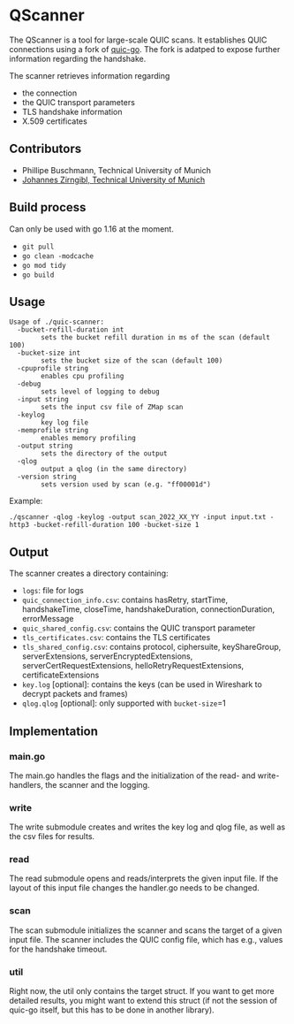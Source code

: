 # QScanner

The QScanner is a tool for large-scale QUIC scans.
It establishes QUIC connections using a fork of [quic-go](https://github.com/lucas-clemente/quic-go).
The fork is adatped to expose further information regarding the handshake.

The scanner retrieves information regarding 
- the connection
- the QUIC transport parameters
- TLS handshake information 
- X.509 certificates

## Contributors
- Phillipe Buschmann, Technical University of Munich
- [Johannes Zirngibl, Technical University of Munich](https://www.net.in.tum.de/members/zirngibl/)

## Build process
Can only be used with go 1.16 at the moment.

- `git pull`
- `go clean -modcache`
- `go mod tidy`
- `go build`

## Usage

```
Usage of ./quic-scanner:
  -bucket-refill-duration int
        sets the bucket refill duration in ms of the scan (default 100)
  -bucket-size int
        sets the bucket size of the scan (default 100)
  -cpuprofile string
        enables cpu profiling
  -debug
        sets level of logging to debug
  -input string
        sets the input csv file of ZMap scan
  -keylog
        key log file
  -memprofile string
        enables memory profiling
  -output string
        sets the directory of the output
  -qlog
        output a qlog (in the same directory)
  -version string
        sets version used by scan (e.g. "ff00001d")
```

Example:
```
./qscanner -qlog -keylog -output scan_2022_XX_YY -input input.txt -http3 -bucket-refill-duration 100 -bucket-size 1
```

## Output

The scanner creates a directory containing:
- `logs`: file for logs
- `quic_connection_info.csv`: contains hasRetry, startTime, handshakeTime, closeTime, handshakeDuration, connectionDuration, errorMessage
- `quic_shared_config.csv`: contains the QUIC transport parameter
- `tls_certificates.csv`: contains the TLS certificates
- `tls_shared_config.csv`: contains protocol, ciphersuite, keyShareGroup, serverExtensions, serverEncryptedExtensions, serverCertRequestExtensions, helloRetryRequestExtensions, certificateExtensions
- `key.log` [optional]: contains the keys (can be used in Wireshark to decrypt packets and frames)
- `qlog.qlog` [optional]: only supported with `bucket-size`=1

## Implementation

### main.go

The main.go handles the flags and the initialization of the read- and write-handlers, the scanner and the logging.

### write

The write submodule creates and writes the key log and qlog file, as well as the csv files for results.

### read

The read submodule opens and reads/interprets the given input file. If the layout of this input file changes the handler.go needs to be changed.

### scan

The scan submodule initializes the scanner and scans the target of a given input file. The scanner includes the QUIC config file, which has e.g., values for the handshake timeout.

### util

Right now, the util only contains the target struct. If you want to get more detailed results, you might want to extend this struct (if not the session of quic-go itself, but this has to be done in another library).

